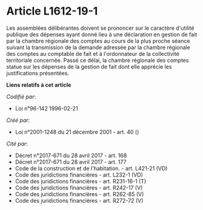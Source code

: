# Article L1612-19-1

Les assemblées délibérantes doivent se prononcer sur le caractère d'utilité publique des dépenses ayant donné lieu à une
déclaration en gestion de fait par la chambre régionale des comptes au cours de la plus proche séance suivant la transmission
de la demande adressée par la chambre régionale des comptes au comptable de fait et à l'ordonnateur de la collectivité
territoriale concernée. Passé ce délai, la chambre régionale des comptes statue sur les dépenses de la gestion de fait dont
elle apprécie les justifications présentées.

**Liens relatifs à cet article**

_Codifié par_:

  - Loi n°96-142 1996-02-21

_Créé par_:

  - Loi n°2001-1248 du 21 décembre 2001 - art. 40 ()

_Cité par_:

  - Décret n°2017-671 du 28 avril 2017 - art. 168
  - Décret n°2017-671 du 28 avril 2017 - art. 177
  - Code de la construction et de l'habitation. - art. L421-21 (VD)
  - Code des juridictions financières - art. L232-1 (VD)
  - Code des juridictions financières - art. R231-16-1 (T)
  - Code des juridictions financières - art. R242-17 (V)
  - Code des juridictions financières - art. R262-85 (V)
  - Code des juridictions financières - art. R272-72 (V)
